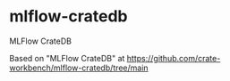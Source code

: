 # mlflow-cratedb
MLFlow CrateDB

Based on "MLFlow CrateDB" at https://github.com/crate-workbench/mlflow-cratedb/tree/main
